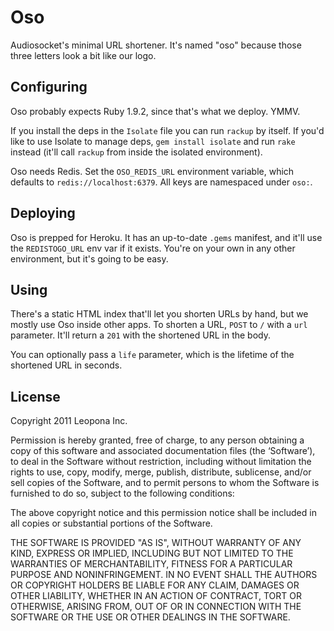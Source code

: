 # Oso

Audiosocket's minimal URL shortener. It's named "oso" because those
three letters look a bit like our logo.

## Configuring

Oso probably expects Ruby 1.9.2, since that's what we deploy. YMMV.

If you install the deps in the `Isolate` file you can run `rackup` by
itself. If you'd like to use Isolate to manage deps, `gem install
isolate` and run `rake` instead (it'll call `rackup` from inside the
isolated environment).

Oso needs Redis. Set the `OSO_REDIS_URL` environment variable, which
defaults to `redis://localhost:6379`. All keys are namespaced under
`oso:`.

## Deploying

Oso is prepped for Heroku. It has an up-to-date `.gems` manifest, and
it'll use the `REDISTOGO_URL` env var if it exists. You're on your own
in any other environment, but it's going to be easy.

## Using

There's a static HTML index that'll let you shorten URLs by hand, but
we mostly use Oso inside other apps. To shorten a URL, `POST` to `/`
with a `url` parameter. It'll return a `201` with the shortened URL in
the body.

You can optionally pass a `life` parameter, which is the lifetime of
the shortened URL in seconds.

## License

Copyright 2011 Leopona Inc.

Permission is hereby granted, free of charge, to any person obtaining
a copy of this software and associated documentation files (the
‘Software’), to deal in the Software without restriction, including
without limitation the rights to use, copy, modify, merge, publish,
distribute, sublicense, and/or sell copies of the Software, and to
permit persons to whom the Software is furnished to do so, subject to
the following conditions:

The above copyright notice and this permission notice shall be
included in all copies or substantial portions of the Software.

THE SOFTWARE IS PROVIDED "AS IS", WITHOUT WARRANTY OF ANY KIND,
EXPRESS OR IMPLIED, INCLUDING BUT NOT LIMITED TO THE WARRANTIES OF
MERCHANTABILITY, FITNESS FOR A PARTICULAR PURPOSE AND
NONINFRINGEMENT. IN NO EVENT SHALL THE AUTHORS OR COPYRIGHT HOLDERS BE
LIABLE FOR ANY CLAIM, DAMAGES OR OTHER LIABILITY, WHETHER IN AN ACTION
OF CONTRACT, TORT OR OTHERWISE, ARISING FROM, OUT OF OR IN CONNECTION
WITH THE SOFTWARE OR THE USE OR OTHER DEALINGS IN THE SOFTWARE.
